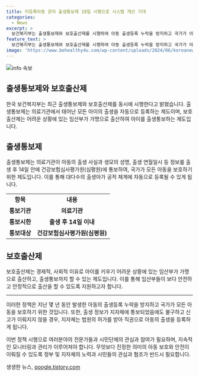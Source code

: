```yaml
---
title: 미등록아동 관리 출생통보제 19일 시행으로 시스템 개선 기대
categories:
  - News
excerpt: >
  보건복지부는 출생통보제와 보호출산제를 시행하여 아동 출생등록 누락을 방지하고 국가가 아동을 보호한다고 밝혔다. 출생통보제는 의료기관이 출생 정보를 14일 안에 통보하여 자동 등록되게 하고, 보호출산제는 힘든 상황의 임산부가 가명으로 산전검진 및 출산을 할 수 있도록 지원한다. 출생 통보가 누락되면 지자체가 독촉하고, 신고가 이뤄지지 않을 시 법원 허가를 받아 직권으로 등록된다. 2021년 통계청 조사에 따르면 99.8%의 출생아가 의료기관에서 출산하기 때문에 대부분의 출생아가 공적 체계에 등록될 전망이다.
feature_text: >
  보건복지부는 출생통보제와 보호출산제를 시행하여 아동 출생등록 누락을 방지하고 국가가 아동을 보호한다고 밝혔다. 출생통보제는 의료기관이 출생 정보를 14일 안에 통보하여 자동 등록되게 하고, 보호출산제는 힘든 상황의 임산부가 가명으로 산전검진 및 출산을 할 수 있도록 지원한다. 출생 통보가 누락되면 지자체가 독촉하고, 신고가 이뤄지지 않을 시 법원 허가를 받아 직권으로 등록된다. 2021년 통계청 조사에 따르면 99.8%의 출생아가 의료기관에서 출산하기 때문에 대부분의 출생아가 공적 체계에 등록될 전망이다.
image: 'https://www.behealthy4u.com/wp-content/uploads/2024/06/koreanews.jpg'
---
```


<p><img src="https://www.behealthy4u.com/wp-content/uploads/2024/06/koreanews.jpg" alt="info 속보" /></p>

<h2 data-ke-size="size26">출생통보제와 보호출산제</h2>

<p data-ke-size="size16">한국 보건복지부는 최근 출생통보제와 보호출산제를 동시에 시행한다고 밝혔습니다. 출생통보제는 의료기관에서 태어난 모든 아이의 출생을 자동으로 등록하는 제도이며, 보호출산제는 어려운 상황에 있는 임산부가 가명으로 출산하여 아이를 출생통보하는 제도입니다.</p>

<h2 data-ke-size="size26">출생통보제</h2>

<p data-ke-size="size16">출생통보제는 의료기관이 아동의 출생 사실과 생모의 성명, 출생 연월일시 등 정보를 출생 후 14일 안에 건강보험심사평가원(심평원)에 통보하여, 국가가 모든 아동을 보호하기 위한 제도입니다. 이를 통해 대다수의 출생아가 공적 체계에 자동으로 등록될 수 있게 됩니다.</p>

<table>
  <tr>
    <td style="text-align: center; height: 17px;"><b>항목</b></td>
    <td style="text-align: center; height: 17px;"><b>내용</b></td>
  </tr>
  <tr>
    <td style="text-align: center; height: 17px;"><b>통보기관</b></td>
    <td style="text-align: center; height: 17px;"><b>의료기관</b></td>
  </tr>
  <tr>
    <td style="text-align: center; height: 17px;"><b>통보시한</b></td>
    <td style="text-align: center; height: 17px;"><b>출생 후 14일 이내</b></td>
  </tr>
  <tr>
    <td style="text-align: center; height: 17px;"><b>통보대상</b></td>
    <td style="text-align: center; height: 17px;"><b>건강보험심사평가원(심평원)</b></td>
  </tr>
</table>

<h2 data-ke-size="size26">보호출산제</h2>

<p data-ke-size="size16">보호출산제는 경제적, 사회적 이유로 아이를 키우기 어려운 상황에 있는 임산부가 가명으로 출산하고, 출생통보까지 할 수 있는 제도입니다. 이를 통해 임산부들이 보다 안전하고 안정적으로 출산을 할 수 있도록 지원하고자 합니다.</p>

<hr>

<p data-ke-size="size16">이러한 정책은 지난 몇 년 동안 발생한 아동의 출생등록 누락을 방지하고 국가가 모든 아동을 보호하기 위한 것입니다. 또한, 출생 정보가 지자체에 통보되었음에도 불구하고 신고가 이뤄지지 않을 경우, 지자체는 법원의 허가를 받아 직권으로 아동의 출생을 등록하게 됩니다.</p>

<p data-ke-size="size16">이번 정책 시행으로 여러분야의 전문가들과 시민단체의 관심과 참여가 필요하며, 지속적인 모니터링과 관리가 이루어져야 합니다. 무엇보다 진정한 의미의 아동 보호와 안전이 이뤄질 수 있도록 정부 및 지자체의 노력과 시민들의 관심과 협조가 반드시 필요합니다.</p>
생생한 뉴스, <a href="https://qoogle.tistory.com" rel="dofollow">qoogle.tistory.com</a>


